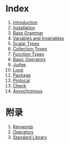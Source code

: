 # Index
1. [Introduction]()
2. [Installation]()
3. [Base Grammar]()
4. [Variables and Invariables]()
5. [Scalar Types]()
6. [Collection Types]()
7. [Function Types]()
8. [Basic Operators]()
9. [Judge]()
10. [Loop]()
11. [Package]()
12. [Protocal]()
13. [Check]()
14. [Asynchronous]()

# 附录
1. [Keywords]()
2. [Operators]()
3. [Standard Library]()